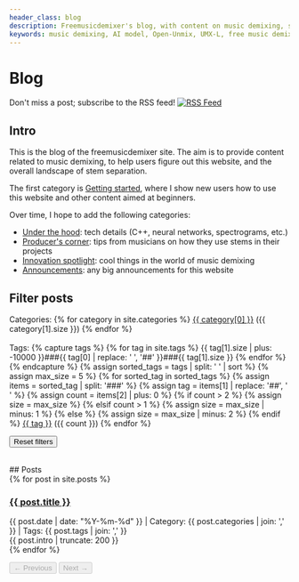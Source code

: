 ```yaml
---
header_class: blog
description: Freemusicdemixer's blog, with content on music demixing, stem separation, source separation, neural networks, C++, webassembly, and more
keywords: music demixing, AI model, Open-Unmix, UMX-L, free music demixer, stem separation, free stem separation, stems, music demixer, isolate stems, isolate sources
---
```


# Blog

<div class="social-share-bar">
<span class="share-text">Don't miss a post; subscribe to the RSS feed!</span>
<a href="/feed.xml" title="Subscribe to RSS feed">
  <img src="/assets/social/rss.svg" alt="RSS Feed">
</a>
</div>

## Intro

This is the blog of the freemusicdemixer site. The aim is to provide content related to music demixing, to help users figure out this website, and the overall landscape of stem separation.

The first category is <a href="/blog?category=getting-started">Getting started</a>, where I show new users how to use this website and other content aimed at beginners.

Over time, I hope to add the following categories:
* <u>Under the hood</u>: tech details (C++, neural networks, spectrograms, etc.)
* <u>Producer's corner</u>: tips from musicians on how they use stems in their projects
* <u>Innovation spotlight</u>: cool things in the world of music demixing
* <u>Announcements</u>: any big announcements for this website

## Filter posts

<div class="clouds">
<span class="tag-size-5">Categories:</span> {% for category in site.categories %}
    <span class="tag-size-5">
        <a class="category-link js-filter-landing" href="/blog?category={{ category[0] | slugify }}" data-type="category" data-value="{{ category[0] | slugify }}">{{ category[0] }}</a> ({{ category[1].size }})
    </span>
{% endfor %}
<br>
<br>
 <span class="tag-size-5">Tags:</span> {% capture tags %}
  {% for tag in site.tags %}
    {{ tag[1].size | plus: -10000 }}###{{ tag[0] | replace: ' ', '##' }}###{{ tag[1].size }}
  {% endfor %}
{% endcapture %}
{% assign sorted_tags = tags | split: ' ' | sort %}
{% assign max_size = 5 %}
{% for sorted_tag in sorted_tags %}
    {% assign items = sorted_tag | split: '###' %}
    {% assign tag = items[1] | replace: '##', ' ' %}
    {% assign count = items[2] | plus: 0 %}
    {% if count > 2 %}
        {% assign size = max_size %}
    {% elsif count > 1 %}
        {% assign size = max_size | minus: 1 %}
    {% else %}
        {% assign size = max_size | minus: 2 %}
    {% endif %}
    <span class="tag-size-{{ size }}">
        <a class="tag-link js-filter-landing" href="/blog?tag={{ tag | slugify }}" data-type="tag" data-value="{{ tag | slugify }}">{{ tag }}</a> ({{ count }})
    </span>
{% endfor %}
</div>

<button id="resetFilters" class="btn btn-github">Reset filters</button>

<br>
## Posts

<div id="posts-container">
{% for post in site.posts %}
    <div class="blog-post" data-tags="{{ post.tags | join: ',' }}" data-category="{{ post.categories | join: ',' }}">
        <h3><a href="{{ post.url }}">{{ post.title }}</a></h3>
        <div class="meta">
            {{ post.date | date: "%Y-%m-%d" }} | Category: {{ post.categories | join: ',' }} | Tags: {{ post.tags | join: ',' }}
        </div>
        <div class="description">
            {{ post.intro | truncate: 200 }}
        </div>
    </div>
{% endfor %}
</div>

<button id="prevPage" disabled class="btn btn-github">← Previous</button>
<button id="nextPage" disabled class="btn btn-github">Next →</button>

<script src="/blog.js"></script>
